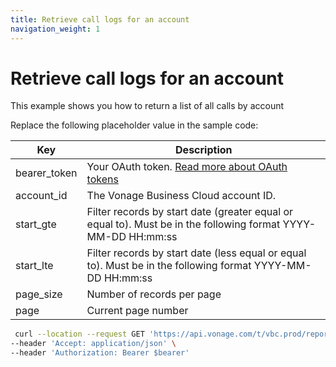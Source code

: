 ```yaml
---
title: Retrieve call logs for an account
navigation_weight: 1
---
```


# Retrieve call logs for an account
This example shows you how to return a list of all calls by account

Replace the following placeholder value in the sample code:

| Key        | Description                                                                                            |
|------------|--------------------------------------------------------------------------------------------------------|
| bearer_token | Your OAuth token. [Read more about OAuth tokens](https://developer.nexmo.com/vonage-business-cloud/vbc-apis/getting-started/authentication) |
| account_id | The Vonage Business Cloud account ID. |
| start_gte | Filter records by start date (greater equal or equal to). Must be in the following format YYYY-MM-DD HH:mm:ss | 
| start_lte | Filter records by start date (less equal or equal to).  Must be in the following format YYYY-MM-DD HH:mm:ss | 
| page_size | Number of records per page |
| page | Current page number |

``` bash
 curl --location --request GET 'https://api.vonage.com/t/vbc.prod/reports/v1/accounts/$account_id/call-logs?start:gte=$start_gte&start:lte=$start_lte&page_size=$page_size&page=$page' \
--header 'Accept: application/json' \
--header 'Authorization: Bearer $bearer'
```
